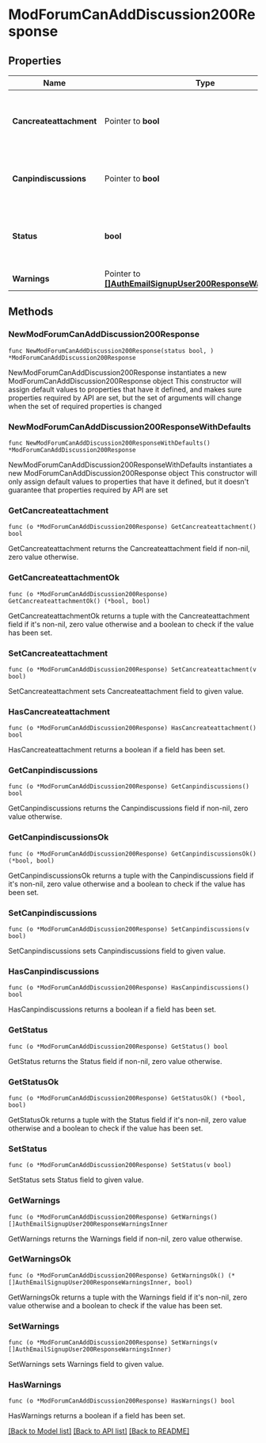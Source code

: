 # ModForumCanAddDiscussion200Response

## Properties

Name | Type | Description | Notes
------------ | ------------- | ------------- | -------------
**Cancreateattachment** | Pointer to **bool** | True if the user can add attachments, false otherwise. | [optional] [default to null]
**Canpindiscussions** | Pointer to **bool** | True if the user can pin discussions, false otherwise. | [optional] [default to null]
**Status** | **bool** | True if the user can add discussions, false otherwise. | [default to null]
**Warnings** | Pointer to [**[]AuthEmailSignupUser200ResponseWarningsInner**](AuthEmailSignupUser200ResponseWarningsInner.md) |  | [optional] 

## Methods

### NewModForumCanAddDiscussion200Response

`func NewModForumCanAddDiscussion200Response(status bool, ) *ModForumCanAddDiscussion200Response`

NewModForumCanAddDiscussion200Response instantiates a new ModForumCanAddDiscussion200Response object
This constructor will assign default values to properties that have it defined,
and makes sure properties required by API are set, but the set of arguments
will change when the set of required properties is changed

### NewModForumCanAddDiscussion200ResponseWithDefaults

`func NewModForumCanAddDiscussion200ResponseWithDefaults() *ModForumCanAddDiscussion200Response`

NewModForumCanAddDiscussion200ResponseWithDefaults instantiates a new ModForumCanAddDiscussion200Response object
This constructor will only assign default values to properties that have it defined,
but it doesn't guarantee that properties required by API are set

### GetCancreateattachment

`func (o *ModForumCanAddDiscussion200Response) GetCancreateattachment() bool`

GetCancreateattachment returns the Cancreateattachment field if non-nil, zero value otherwise.

### GetCancreateattachmentOk

`func (o *ModForumCanAddDiscussion200Response) GetCancreateattachmentOk() (*bool, bool)`

GetCancreateattachmentOk returns a tuple with the Cancreateattachment field if it's non-nil, zero value otherwise
and a boolean to check if the value has been set.

### SetCancreateattachment

`func (o *ModForumCanAddDiscussion200Response) SetCancreateattachment(v bool)`

SetCancreateattachment sets Cancreateattachment field to given value.

### HasCancreateattachment

`func (o *ModForumCanAddDiscussion200Response) HasCancreateattachment() bool`

HasCancreateattachment returns a boolean if a field has been set.

### GetCanpindiscussions

`func (o *ModForumCanAddDiscussion200Response) GetCanpindiscussions() bool`

GetCanpindiscussions returns the Canpindiscussions field if non-nil, zero value otherwise.

### GetCanpindiscussionsOk

`func (o *ModForumCanAddDiscussion200Response) GetCanpindiscussionsOk() (*bool, bool)`

GetCanpindiscussionsOk returns a tuple with the Canpindiscussions field if it's non-nil, zero value otherwise
and a boolean to check if the value has been set.

### SetCanpindiscussions

`func (o *ModForumCanAddDiscussion200Response) SetCanpindiscussions(v bool)`

SetCanpindiscussions sets Canpindiscussions field to given value.

### HasCanpindiscussions

`func (o *ModForumCanAddDiscussion200Response) HasCanpindiscussions() bool`

HasCanpindiscussions returns a boolean if a field has been set.

### GetStatus

`func (o *ModForumCanAddDiscussion200Response) GetStatus() bool`

GetStatus returns the Status field if non-nil, zero value otherwise.

### GetStatusOk

`func (o *ModForumCanAddDiscussion200Response) GetStatusOk() (*bool, bool)`

GetStatusOk returns a tuple with the Status field if it's non-nil, zero value otherwise
and a boolean to check if the value has been set.

### SetStatus

`func (o *ModForumCanAddDiscussion200Response) SetStatus(v bool)`

SetStatus sets Status field to given value.


### GetWarnings

`func (o *ModForumCanAddDiscussion200Response) GetWarnings() []AuthEmailSignupUser200ResponseWarningsInner`

GetWarnings returns the Warnings field if non-nil, zero value otherwise.

### GetWarningsOk

`func (o *ModForumCanAddDiscussion200Response) GetWarningsOk() (*[]AuthEmailSignupUser200ResponseWarningsInner, bool)`

GetWarningsOk returns a tuple with the Warnings field if it's non-nil, zero value otherwise
and a boolean to check if the value has been set.

### SetWarnings

`func (o *ModForumCanAddDiscussion200Response) SetWarnings(v []AuthEmailSignupUser200ResponseWarningsInner)`

SetWarnings sets Warnings field to given value.

### HasWarnings

`func (o *ModForumCanAddDiscussion200Response) HasWarnings() bool`

HasWarnings returns a boolean if a field has been set.


[[Back to Model list]](../README.md#documentation-for-models) [[Back to API list]](../README.md#documentation-for-api-endpoints) [[Back to README]](../README.md)


